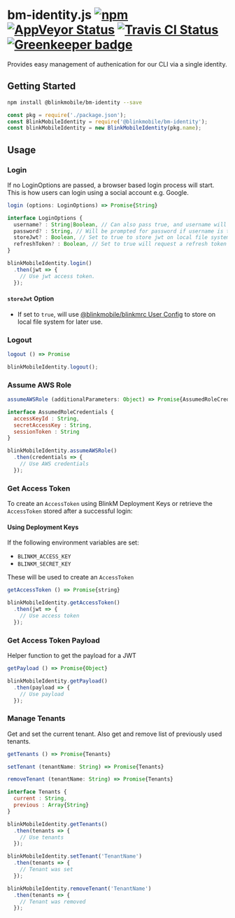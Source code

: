 # bm-identity.js [![npm](https://img.shields.io/npm/v/@blinkmobile/bm-identity.svg?maxAge=2592000)](https://www.npmjs.com/package/@blinkmobile/bm-identity) [![AppVeyor Status](https://img.shields.io/appveyor/ci/blinkmobile/bm-identity-js/master.svg)](https://ci.appveyor.com/project/blinkmobile/bm-identity-js) [![Travis CI Status](https://travis-ci.org/blinkmobile/bm-identity.js.svg?branch=master)](https://travis-ci.org/blinkmobile/bm-identity.js) [![Greenkeeper badge](https://badges.greenkeeper.io/blinkmobile/bm-identity.js.svg)](https://greenkeeper.io/)

Provides easy management of authenication for our CLI via a single identity.

## Getting Started

```sh
npm install @blinkmobile/bm-identity --save
```

```js
const pkg = require('./package.json');
const BlinkMobileIdentity = require('@blinkmobile/bm-identity');
const blinkMobileIdentity = new BlinkMobileIdentity(pkg.name);
```

## Usage

### Login

If no LoginOptions are passed, a browser based login process will start. This is how users can login using a social account e.g. Google.

```js
login (options: LoginOptions) => Promise{String}
```

```js
interface LoginOptions {
  username? : String|Boolean, // Can also pass true, and username will be prompted for
  password? : String, // Will be prompted for password if username is truthy
  storeJwt? : Boolean, // Set to true to store jwt on local file system, defaults to false
  refreshToken? : Boolean, // Set to true will request a refresh token as well as an access token
}
```

```js
blinkMobileIdentity.login()
  .then(jwt => {
    // Use jwt access token.
  });
```

#### `storeJwt` Option

-   If set to `true`, will use [@blinkmobile/blinkmrc User Config](https://www.npmjs.com/package/@blinkmobile/blinkmrc) to store on local file system for later use.

### Logout

```js
logout () => Promise
```

```js
blinkMobileIdentity.logout();
```

### Assume AWS Role

```js
assumeAWSRole (additionalParameters: Object) => Promise{AssumedRoleCredentials}
```

```js
interface AssumedRoleCredentials {
  accessKeyId : String,
  secretAccessKey : String,
  sessionToken : String
}
```

```js
blinkMobileIdentity.assumeAWSRole()
  .then(credentials => {
    // Use AWS credentials
  });
```

### Get Access Token

To create an `AccessToken` using BlinkM Deployment Keys or retrieve the `AccessToken` stored after a successful login:

#### Using Deployment Keys

If the following environment variables are set:

-   `BLINKM_ACCESS_KEY`
-   `BLINKM_SECRET_KEY`

These will be used to create an `AccessToken`

```js
getAccessToken () => Promise{string}
```

```js
blinkMobileIdentity.getAccessToken()
  .then(jwt => {
    // Use access token
  });
```

### Get Access Token Payload

Helper function to get the payload for a JWT

```js
getPayload () => Promise{Object}
```

```js
blinkMobileIdentity.getPayload()
  .then(payload => {
    // Use payload
  });
```


### Manage Tenants

Get and set the current tenant. Also get and remove list of previously used tenants.

```js
getTenants () => Promise{Tenants}
```

```js
setTenant (tenantName: String) => Promise{Tenants}
```

```js
removeTenant (tenantName: String) => Promise{Tenants}
```

```js
interface Tenants {
  current : String,
  previous : Array{String}
}
```

```js
blinkMobileIdentity.getTenants()
  .then(tenants => {
    // Use tenants
  });

blinkMobileIdentity.setTenant('TenantName')
  .then(tenants => {
    // Tenant was set
  });

blinkMobileIdentity.removeTenant('TenantName')
  .then(tenants => {
    // Tenant was removed
  });
```
